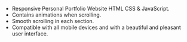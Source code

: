 - Responsive Personal Portfolio Website HTML CSS & JavaScript.
- Contains animations when scrolling.
- Smooth scrolling in each section.
- Compatible with all mobile devices and with a beautiful and pleasant user interface.

